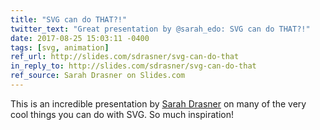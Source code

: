 ```yaml
---
title: "SVG can do THAT?!"
twitter_text: "Great presentation by @sarah_edo: SVG can do THAT?!"
date: 2017-08-25 15:03:11 -0400
tags: [svg, animation]
ref_url: http://slides.com/sdrasner/svg-can-do-that
in_reply_to: http://slides.com/sdrasner/svg-can-do-that
ref_source: Sarah Drasner on Slides.com 
---
```


This is an incredible presentation by [Sarah Drasner](https://sarahdrasnerdesign.com/) on many of the very cool things you can do with SVG. So much inspiration!